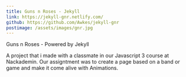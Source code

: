 ```yaml
---
title: Guns n Roses - Jekyll
link: https://jekyll-gnr.netlify.com/
github: https://github.com/Awkes/jekyll-gnr
postimage: /assets/images/gnr.jpg
---
```


Guns n Roses - Powered by Jekyll

A project that i made with a classmate in our Javascript 3 course at Nackademin. Our assigntment was to create a page based on a band or game and make it come alive with Animations.